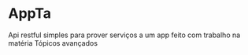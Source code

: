 # AppTa
Api restful simples para prover serviços a um app feito com trabalho na matéria Tópicos avançados
